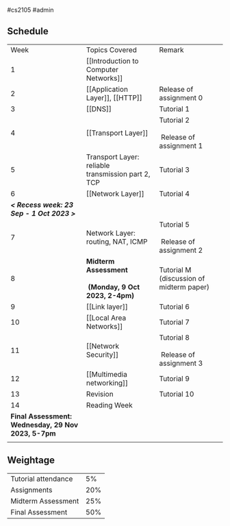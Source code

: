#cs2105 #admin

## Schedule
|                                                     |                                                          |                                            |
| --------------------------------------------------- | -------------------------------------------------------- | ------------------------------------------ |
| Week                                                | Topics Covered                                           | Remark                                     |
| 1                                                   | [[Introduction to Computer Networks]]                    |                                            |
| 2                                                   | [[Application Layer]], [[HTTP]]                          | Release of assignment 0                    |
| 3                                                   | [[DNS]]                                                  | Tutorial 1                                 |
| 4                                                   | [[Transport Layer]]                                      | Tutorial 2<br></br> Release of assignment 1 |
| 5                                                   | Transport Layer: reliable transmission part 2, TCP       | Tutorial 3                                 |
| 6                                                   | [[Network Layer]]                                        | Tutorial 4                                 |
| **_< Recess week: 23 Sep - 1 Oct 2023 >_**          |                                                          |                                            |
| 7                                                   | Network Layer: routing, NAT, ICMP                        | Tutorial 5<br></br> Release of assignment 2 |
| 8                                                   | **Midterm Assessment  <br></br> (Monday, 9 Oct 2023, 2-4pm)** | Tutorial M (discussion of midterm paper)   |
| 9                                                   | [[Link layer]]                                      | Tutorial 6                                 |
| 10                                                  | [[Local Area Networks]]                                       | Tutorial 7                                 |
| 11                                                  | [[Network Security]]                                       | Tutorial 8<br></br> Release of assignment 3 |
| 12                                                  |[[Multimedia networking]]                                    | Tutorial 9                                 |
| 13                                                  | Revision                                                 | Tutorial 10                                |
| 14                                                  | Reading Week                                             |                                            |
| **Final Assessment: Wednesday, 29 Nov 2023, 5-7pm** |                                                          |                                            |
|                                                     |                                                          |                                            |


## Weightage

|                     |     |
| ------------------- | --- |
| Tutorial attendance | 5%  |
| Assignments         | 20% |
| Midterm Assessment  | 25% |
| Final Assessment    | 50% |
